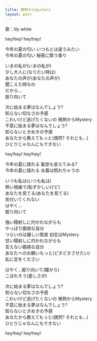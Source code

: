 ```yaml
---
title: 微熱からmystery
layout: post
---
```

歌：lily white

<p>hey!hey! hey!hey!</p>

<p><a class="umi">今年の夏の匂い いつもとは違うみたい</a><br />
<a class="nozomi">今年の夏の匂い 秘密に酔う香り</a></p>

<p><a class="rin">いまの私が</a><a class="umi">(いまの私が)</a><br />
<a class="rin">少し大人に</a><a class="nozomi">(なりたい時は)</a><br />
<a class="umi">あなたの声が</a><a class="rin">(あなたの声が)</a><br />
聞こえた時なの<br />
<a class="nozomi">だから…</a><br />
振り向いて</p>

<p>次に始まる夢はなんでしょう?<br />
知らない切なさの予感<br />
こわいけど逃げたくないの 微熱からMystery<br />
不意に始まる夢はなんでしょう?<br />
知らないときめきの予感<br />
あなたから教えてもっと<a class="rin">(偶然? それとも…)</a><br />
ひとりじゃなんにもできない</p>

<p>hey!hey! hey!hey!</p>

<p><a class="rin">今年の夏に揺れる 髪型も変えてみる?</a><br />
<a class="umi">今年の夏に揺れる 水着は照れちゃうの</a></p>

<p><a class="nozomi">いつも私は</a><a class="rin">(いつも私は)</a><br />
<a class="nozomi">熱い視線で</a><a class="umi">(恥ずかしいけど)</a><br />
<a class="rin">あなたを見てる</a><a class="nozomi">(あなたを見てる)</a><br />
気付いてくれない<br />
<a class="rin">はやく…</a><br />
振り向いて</p>

<p>強い陽射しに灼かれながらも<br />
やっぱり臆病な自分<br />
つらいのは優しい態度 初恋はMystery<br />
甘い陽射しに灼かれながらも<br />
言えない臆病な自分<br />
あなたへのお願いもっと<a class="nozomi">(どきどきさせたい)</a><br />
私に恋をください</p>

<p><a class="nozomi">はやく…振り向いて</a><a class="rin">(瞳から)</a><br />
<a class="nozomi">こぼれそう</a><a class="rin">(愛しさが)</a></p>

<p><a class="umi">次に始まる夢はなんでしょう?<br />
知らない切なさの予感<br />
こわいけど逃げたくないの 微熱からMystery</a><br />
不意に始まる夢はなんでしょう?<br />
知らないときめきの予感<br />
あなたから教えてもっと<a class="umi">(偶然? それとも…)</a><br />
ひとりじゃなんにもできない</p>

<p>hey!hey! hey!hey!</p>